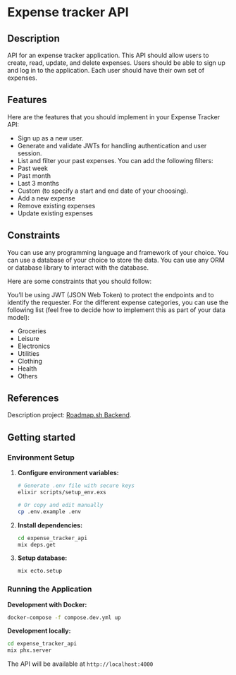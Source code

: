# Expense tracker API

## Description
API for an expense tracker application. This API should allow users to create, read, update, and delete expenses. Users should be able to sign up and log in to the application. Each user should have their own set of expenses.

## Features
Here are the features that you should implement in your Expense Tracker API:

* Sign up as a new user.
* Generate and validate JWTs for handling authentication and user session.
* List and filter your past expenses. You can add the following filters:
* Past week
* Past month
* Last 3 months
* Custom (to specify a start and end date of your choosing).
* Add a new expense
* Remove existing expenses
* Update existing expenses

## Constraints

You can use any programming language and framework of your choice. You can use a database of your choice to store the data. You can use any ORM or database library to interact with the database.

Here are some constraints that you should follow:

You’ll be using JWT (JSON Web Token) to protect the endpoints and to identify the requester.
For the different expense categories, you can use the following list (feel free to decide how to implement this as part of your data model):
* Groceries
* Leisure
* Electronics
* Utilities
* Clothing
* Health
* Others

## References

Description project: [Roadmap.sh Backend](https://roadmap.sh/projects/expense-tracker-api).

## Getting started

### Environment Setup

1. **Configure environment variables:**
   ```bash
   # Generate .env file with secure keys
   elixir scripts/setup_env.exs
   
   # Or copy and edit manually
   cp .env.example .env
   ```

2. **Install dependencies:**
   ```bash
   cd expense_tracker_api
   mix deps.get
   ```

3. **Setup database:**
   ```bash
   mix ecto.setup
   ```

### Running the Application

**Development with Docker:**
```bash
docker-compose -f compose.dev.yml up
```

**Development locally:**
```bash
cd expense_tracker_api
mix phx.server
```

The API will be available at `http://localhost:4000`